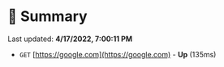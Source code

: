 # 📖 Summary
Last updated: **4/17/2022, 7:00:11 PM**

- `GET` [https://google.com](https://google.com) - **Up** (135ms)
